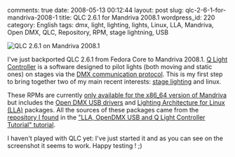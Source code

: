 comments: true
date: 2008-05-13 00:12:44
layout: post
slug: qlc-2-6-1-for-mandriva-2008-1
title: QLC 2.6.1 for Mandriva 2008.1
wordpress_id: 220
category: English
tags: dmx, light, lighting, lights, Linux, LLA, Mandriva, Open DMX, QLC, Repository, RPM, stage lightning, USB

![QLC 2.6.1 on Mandriva 2008.1](/static/uploads/2008/05/qlc-261-on-mandriva-20081.png)

I've just backported QLC 2.6.1 from Fedora Core to Mandriva 2008.1. [Q Light Controller](http://qlc.sourceforge.net) is a software designed to pilot lights (both moving and static ones) on stages via the [DMX communication protocol](http://en.wikipedia.org/wiki/DMX512-A). This is my first step to bring together two of my main recent interests: [stage lighting](http://en.wikipedia.org/wiki/Stage_lighting) and linux.

These RPMs are currently [only available for the x86_64 version of Mandriva](http://kevin.deldycke.com/static/repository/mandriva/2008.1/x86_64) but includes the [Open DMX USB drivers](http://www.erwinrol.com/index.php?opensource/dmxusb.php) and [Lighting Architecture for Linux (LLA)](http://www.nomis52.net/?section=projects&sect2=lla&page=llaintro) packages. All the sources of these packages came from the [repository I found](http://rpms.netmindz.net/FC6/) in the ["LLA, OpenDMX USB and Q Light Controller Tutorial" tutorial](http://opendmx.net/index.php/LLA,_OpenDMX_USB_and_Q_Light_Controller_Tutorial).

I haven't played with QLC yet: I've just started it and as you can see on the screenshot it seems to work. Happy testing ! ;)
